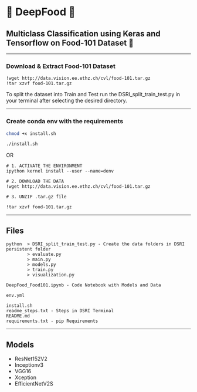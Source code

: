 # 🍕 DeepFood 🍔
## Multiclass Classification using Keras and Tensorflow on Food-101 Dataset 🥐
-----------------------------------------------------------------------------------------
### Download & Extract Food-101 Dataset 
```
!wget http://data.vision.ee.ethz.ch/cvl/food-101.tar.gz
!tar xzvf food-101.tar.gz
```
To split the dataset into Train and Test run the DSRI_split_train_test.py in your terminal after selecting the desired directory.

-----------------------------------------------------------------------------------------
### Create conda env with the requirements
```bash
chmod +x install.sh

./install.sh
```
OR
```
# 1. ACTIVATE THE ENVIRONMENT
ipython kernel install --user --name=denv

# 2. DOWNLOAD THE DATA
!wget http://data.vision.ee.ethz.ch/cvl/food-101.tar.gz

# 3. UNZIP .tar.gz file

!tar xzvf food-101.tar.gz
```

-----------------------------------------------------------------------------------------
## Files
```
python  > DSRI_split_train_test.py - Create the data folders in DSRI persistent folder
        > evaluate.py
        > main.py
        > models.py
        > train.py
        > visualization.py

DeepFood_Food101.ipynb - Code Notebook with Models and Data

env.yml

install.sh
readme_steps.txt - Steps in DSRI Terminal
README.md
requirements.txt - pip Requirements
```

-----------------------------------------------------------------------------------------
## Models
* ResNet152V2
* Inceptionv3
* VGG16
* Xception
* EfficientNetV2S
